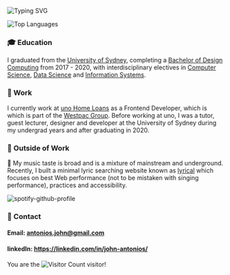 ![Typing SVG](https://readme-typing-svg.herokuapp.com?lines=Hi+there%2C+I'm+John+%F0%9F%98%84)

![Top Languages](https://github-readme-stats.vercel.app/api/top-langs/?username=JohnAntonios&theme=tokyonight&hide=html,css&layout=compact)

### 🎓 Education  
I graduated from the [University of Sydney](https://www.sydney.edu.au/), completing a [Bachelor of Design Computing](https://www.sydney.edu.au/courses/courses/uc/bachelor-of-design-computing.html) from 2017 - 2020, with interdisciplinary electives in [Computer Science](https://www.sydney.edu.au/courses/subject-areas/major/computer-science3.html), [Data Science](https://www.sydney.edu.au/courses/subject-areas/major/data-science.html) and [Information Systems](https://www.sydney.edu.au/courses/subject-areas/major/information-systems2.html).

### 💼 Work 
I currently work at [uno Home Loans](https://unohomeloans.com.au) as a Frontend Developer, which is which is part of the [Westpac Group](https://www.westpac.com.au/about-westpac/westpac-group/). 
Before working at uno, I was a tutor, guest lecturer, designer and developer at the University of Sydney during my undergrad years and after graduating in 2020.

### 🏡 Outside of Work
🎵 My music taste is broad and is a mixture of mainstream and underground. Recently, I built a minimal lyric searching website known as [lyrical](https://lyrical-web.netlify.app/) which focuses on best Web performance (not to be mistaken with singing performance), practices and accessibility.

![spotify-github-profile](https://spotify-github-profile.vercel.app/api/view?uid=3ov25egwp5ye51ffcadi9zqol&cover_image=true&theme=default)

### 📲 Contact 
#### Email: antonios.john@gmail.com
#### linkedIn: https://linkedin.com/in/john-antonios/

You are the ![Visitor Count](https://profile-counter.glitch.me/JohnAntonios/count.svg) visitor!
